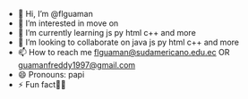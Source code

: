 - 👋 Hi, I’m @flguaman
- 👀 I’m interested in move on 
- 🌱 I’m currently learning js py html c++ and more
- 💞️ I’m looking to collaborate on  java js py html c++ and more
- 📫 How to reach me    flguaman@sudamericano.edu.ec  OR  guamanfreddy1997@gmail.com
- 😄 Pronouns: papi
- ⚡ Fun fact🤾‍♂️

<!---
flguaman/flguaman is a ✨ special ✨ repository because its `README.md` (this file) appears on your GitHub profile.
You can click the Preview link to take a look at your changes.
--->
